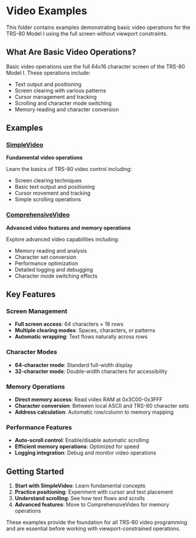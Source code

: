 # Video Examples

This folder contains examples demonstrating basic video operations for the TRS-80 Model I using the full screen without viewport constraints.

## What Are Basic Video Operations?

Basic video operations use the full 64x16 character screen of the TRS-80 Model I. These operations include:

- Text output and positioning
- Screen clearing with various patterns
- Cursor management and tracking
- Scrolling and character mode switching
- Memory reading and character conversion

## Examples

### [SimpleVideo](SimpleVideo/README.md)

**Fundamental video operations**

Learn the basics of TRS-80 video control including:

- Screen clearing techniques
- Basic text output and positioning
- Cursor movement and tracking
- Simple scrolling operations

### [ComprehensiveVideo](ComprehensiveVideo/README.md)

**Advanced video features and memory operations**

Explore advanced video capabilities including:

- Memory reading and analysis
- Character set conversion
- Performance optimization
- Detailed logging and debugging
- Character mode switching effects

## Key Features

### Screen Management

- **Full screen access**: 64 characters × 16 rows
- **Multiple clearing modes**: Spaces, characters, or patterns
- **Automatic wrapping**: Text flows naturally across rows

### Character Modes

- **64-character mode**: Standard full-width display
- **32-character mode**: Double-width characters for accessibility

### Memory Operations

- **Direct memory access**: Read video RAM at 0x3C00-0x3FFF
- **Character conversion**: Between local ASCII and TRS-80 character sets
- **Address calculation**: Automatic row/column to memory mapping

### Performance Features

- **Auto-scroll control**: Enable/disable automatic scrolling
- **Efficient memory operations**: Optimized for speed
- **Logging integration**: Debug and monitor video operations

## Getting Started

1. **Start with SimpleVideo**: Learn fundamental concepts
2. **Practice positioning**: Experiment with cursor and text placement
3. **Understand scrolling**: See how text flows and scrolls
4. **Advanced features**: Move to ComprehensiveVideo for memory operations

These examples provide the foundation for all TRS-80 video programming and are essential before working with viewport-constrained operations.
